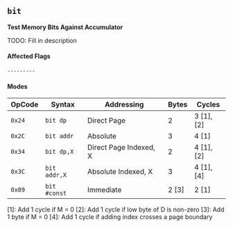 
## `bit`

**Test Memory Bits Against Accumulator**

TODO: Fill in description

#### Affected Flags

```
---------
```

#### Modes

| OpCode | Syntax       | Addressing             | Bytes | Cycles     |
|--------|--------------|------------------------|-------|------------|
| `0x24` | `bit dp`     | Direct Page            | 2     | 3 [1],[2]  |
| `0x2C` | `bit addr`   | Absolute               | 3     | 4 [1]      |
| `0x34` | `bit dp,X`   | Direct Page Indexed, X | 2     | 4 [1],[2]  |
| `0x3C` | `bit addr,X` | Absolute Indexed, X    | 3     | 4 [1],[4]  |
| `0x89` | `bit #const` | Immediate              | 2 [3] | 2 [1]      |

[1]: Add 1 cycle if M = 0
[2]: Add 1 cycle if low byte of D is non-zero
[3]: Add 1 byte if M = 0
[4]: Add 1 cycle if adding index crosses a page boundary

